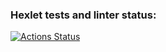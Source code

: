 ### Hexlet tests and linter status:
[![Actions Status](https://github.com/hsuez/java-project-61/actions/workflows/hexlet-check.yml/badge.svg)](https://github.com/hsuez/java-project-61/actions)
